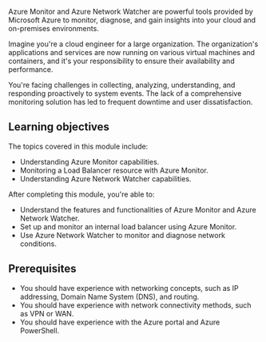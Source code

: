 Azure Monitor and Azure Network Watcher are powerful tools provided by Microsoft Azure to monitor, diagnose, and gain insights into your cloud and on-premises environments.

Imagine you're a cloud engineer for a large organization. The organization's applications and services are now running on various virtual machines and containers, and it's your responsibility to ensure their availability and performance. 

You're facing challenges in collecting, analyzing, understanding, and responding proactively to system events. The lack of a comprehensive monitoring solution has led to frequent downtime and user dissatisfaction.

## Learning objectives

The topics covered in this module include:
- Understanding Azure Monitor capabilities.
- Monitoring a Load Balancer resource with Azure Monitor.
- Understanding Azure Network Watcher capabilities.

After completing this module, you're able to: 
- Understand the features and functionalities of Azure Monitor and Azure Network Watcher. 
- Set up and monitor an internal load balancer using Azure Monitor. 
- Use Azure Network Watcher to monitor and diagnose network conditions. 

## Prerequisites

 -  You should have experience with networking concepts, such as IP addressing, Domain Name System (DNS), and routing.
 -  You should have experience with network connectivity methods, such as VPN or WAN.
 -  You should have experience with the Azure portal and Azure PowerShell.
 

